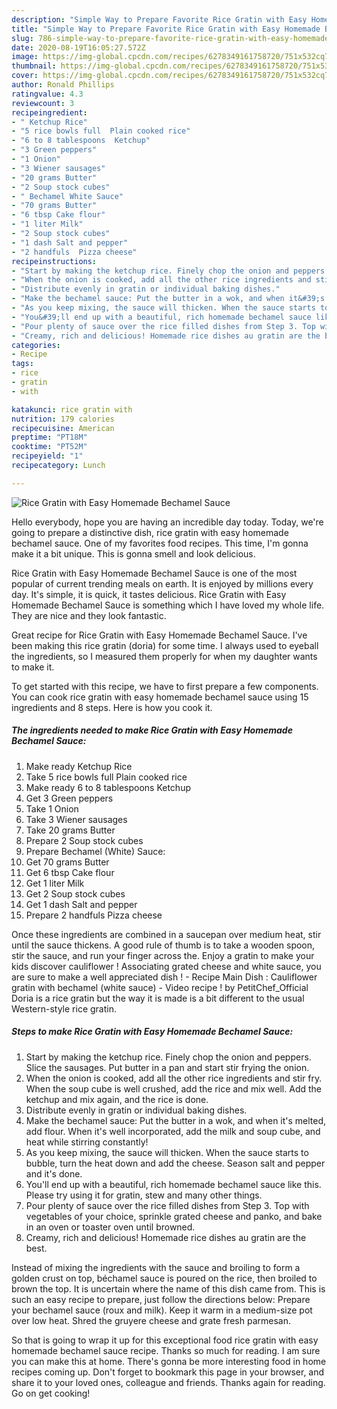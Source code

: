 ```yaml
---
description: "Simple Way to Prepare Favorite Rice Gratin with Easy Homemade Bechamel Sauce"
title: "Simple Way to Prepare Favorite Rice Gratin with Easy Homemade Bechamel Sauce"
slug: 786-simple-way-to-prepare-favorite-rice-gratin-with-easy-homemade-bechamel-sauce
date: 2020-08-19T16:05:27.572Z
image: https://img-global.cpcdn.com/recipes/6278349161758720/751x532cq70/rice-gratin-with-easy-homemade-bechamel-sauce-recipe-main-photo.jpg
thumbnail: https://img-global.cpcdn.com/recipes/6278349161758720/751x532cq70/rice-gratin-with-easy-homemade-bechamel-sauce-recipe-main-photo.jpg
cover: https://img-global.cpcdn.com/recipes/6278349161758720/751x532cq70/rice-gratin-with-easy-homemade-bechamel-sauce-recipe-main-photo.jpg
author: Ronald Phillips
ratingvalue: 4.3
reviewcount: 3
recipeingredient:
- " Ketchup Rice"
- "5 rice bowls full  Plain cooked rice"
- "6 to 8 tablespoons  Ketchup"
- "3 Green peppers"
- "1 Onion"
- "3 Wiener sausages"
- "20 grams Butter"
- "2 Soup stock cubes"
- " Bechamel White Sauce"
- "70 grams Butter"
- "6 tbsp Cake flour"
- "1 liter Milk"
- "2 Soup stock cubes"
- "1 dash Salt and pepper"
- "2 handfuls  Pizza cheese"
recipeinstructions:
- "Start by making the ketchup rice. Finely chop the onion and peppers. Slice the sausages. Put butter in a pan and start stir frying the onion."
- "When the onion is cooked, add all the other rice ingredients and stir fry. When the soup cube is well crushed, add the rice and mix well. Add the ketchup and mix again, and the rice is done."
- "Distribute evenly in gratin or individual baking dishes."
- "Make the bechamel sauce: Put the butter in a wok, and when it&#39;s melted, add flour. When it&#39;s well incorporated, add the milk and soup cube, and heat while stirring constantly!"
- "As you keep mixing, the sauce will thicken. When the sauce starts to bubble, turn the heat down and add the cheese. Season salt and pepper and it&#39;s done."
- "You&#39;ll end up with a beautiful, rich homemade bechamel sauce like this. Please try using it for gratin, stew and many other things."
- "Pour plenty of sauce over the rice filled dishes from Step 3. Top with vegetables of your choice, sprinkle grated cheese and panko, and bake in an oven or toaster oven until browned."
- "Creamy, rich and delicious! Homemade rice dishes au gratin are the best."
categories:
- Recipe
tags:
- rice
- gratin
- with

katakunci: rice gratin with 
nutrition: 179 calories
recipecuisine: American
preptime: "PT18M"
cooktime: "PT52M"
recipeyield: "1"
recipecategory: Lunch

---
```



![Rice Gratin with Easy Homemade Bechamel Sauce](https://img-global.cpcdn.com/recipes/6278349161758720/751x532cq70/rice-gratin-with-easy-homemade-bechamel-sauce-recipe-main-photo.jpg)

Hello everybody, hope you are having an incredible day today. Today, we're going to prepare a distinctive dish, rice gratin with easy homemade bechamel sauce. One of my favorites food recipes. This time, I'm gonna make it a bit unique. This is gonna smell and look delicious.

Rice Gratin with Easy Homemade Bechamel Sauce is one of the most popular of current trending meals on earth. It is enjoyed by millions every day. It's simple, it is quick, it tastes delicious. Rice Gratin with Easy Homemade Bechamel Sauce is something which I have loved my whole life. They are nice and they look fantastic.

Great recipe for Rice Gratin with Easy Homemade Bechamel Sauce. I&#39;ve been making this rice gratin (doria) for some time. I always used to eyeball the ingredients, so I measured them properly for when my daughter wants to make it.


To get started with this recipe, we have to first prepare a few components. You can cook rice gratin with easy homemade bechamel sauce using 15 ingredients and 8 steps. Here is how you cook it.

<!--inarticleads1-->

##### The ingredients needed to make Rice Gratin with Easy Homemade Bechamel Sauce:

1. Make ready  Ketchup Rice
1. Take 5 rice bowls full  Plain cooked rice
1. Make ready 6 to 8 tablespoons  Ketchup
1. Get 3 Green peppers
1. Take 1 Onion
1. Take 3 Wiener sausages
1. Take 20 grams Butter
1. Prepare 2 Soup stock cubes
1. Prepare  Bechamel (White) Sauce:
1. Get 70 grams Butter
1. Get 6 tbsp Cake flour
1. Get 1 liter Milk
1. Get 2 Soup stock cubes
1. Get 1 dash Salt and pepper
1. Prepare 2 handfuls  Pizza cheese


Once these ingredients are combined in a saucepan over medium heat, stir until the sauce thickens. A good rule of thumb is to take a wooden spoon, stir the sauce, and run your finger across the. Enjoy a gratin to make your kids discover cauliflower ! Associating grated cheese and white sauce, you are sure to make a well appreciated dish ! - Recipe Main Dish : Cauliflower gratin with bechamel (white sauce) - Video recipe ! by PetitChef_Official Doria is a rice gratin but the way it is made is a bit different to the usual Western-style rice gratin. 

<!--inarticleads2-->

##### Steps to make Rice Gratin with Easy Homemade Bechamel Sauce:

1. Start by making the ketchup rice. Finely chop the onion and peppers. Slice the sausages. Put butter in a pan and start stir frying the onion.
1. When the onion is cooked, add all the other rice ingredients and stir fry. When the soup cube is well crushed, add the rice and mix well. Add the ketchup and mix again, and the rice is done.
1. Distribute evenly in gratin or individual baking dishes.
1. Make the bechamel sauce: Put the butter in a wok, and when it&#39;s melted, add flour. When it&#39;s well incorporated, add the milk and soup cube, and heat while stirring constantly!
1. As you keep mixing, the sauce will thicken. When the sauce starts to bubble, turn the heat down and add the cheese. Season salt and pepper and it&#39;s done.
1. You&#39;ll end up with a beautiful, rich homemade bechamel sauce like this. Please try using it for gratin, stew and many other things.
1. Pour plenty of sauce over the rice filled dishes from Step 3. Top with vegetables of your choice, sprinkle grated cheese and panko, and bake in an oven or toaster oven until browned.
1. Creamy, rich and delicious! Homemade rice dishes au gratin are the best.


Instead of mixing the ingredients with the sauce and broiling to form a golden crust on top, béchamel sauce is poured on the rice, then broiled to brown the top. It is uncertain where the name of this dish came from. This is such an easy recipe to prepare, just follow the directions below: Prepare your bechamel sauce (roux and milk). Keep it warm in a medium-size pot over low heat. Shred the gruyere cheese and grate fresh parmesan. 

So that is going to wrap it up for this exceptional food rice gratin with easy homemade bechamel sauce recipe. Thanks so much for reading. I am sure you can make this at home. There's gonna be more interesting food in home recipes coming up. Don't forget to bookmark this page in your browser, and share it to your loved ones, colleague and friends. Thanks again for reading. Go on get cooking!
